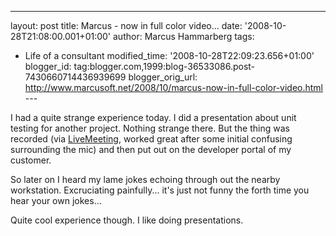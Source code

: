 ---
layout: post
title: Marcus - now in full color video... date: '2008-10-28T21:08:00.001+01:00'
author: Marcus Hammarberg
tags:
  - Life of a consultant
   modified_time: '2008-10-28T22:09:23.656+01:00'
blogger_id: tag:blogger.com,1999:blog-36533086.post-7430660714436939699
blogger_orig_url: http://www.marcusoft.net/2008/10/marcus-now-in-full-color-video.html ---

I had a quite strange experience today. I did a presentation about unit
testing for another project. Nothing strange there. But the thing was
recorded (via [LiveMeeting](http://office.microsoft.com/livemeeting),
worked great after some initial confusing surrounding the mic) and then
put out on the developer portal of my customer.

So later on I heard my lame jokes echoing through out the nearby
workstation. Excruciating painfully... it's just not funny the forth
time you hear your own jokes...

Quite cool experience though. I like doing presentations.
